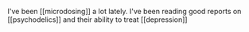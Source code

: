 I've been [[microdosing]] a lot lately. I've been reading good reports on [[psychodelics]] and their ability to treat [[depression]]